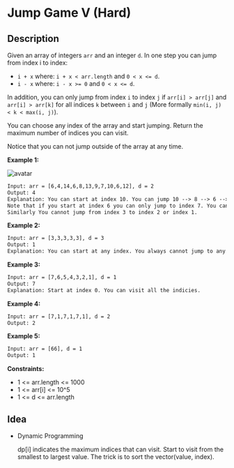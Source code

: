 # Jump Game V (Hard)

## Description

Given an array of integers `arr` and an integer `d`. In one step you can jump from index i to index:

- `i + x` where: `i + x < arr.length` and  `0 < x <= d`.
- `i - x` where: `i - x >= 0` and  `0 < x <= d`.

In addition, you can only jump from index `i` to index `j` if `arr[i] > arr[j]` and `arr[i] > arr[k]` for all indices `k` between `i` and `j` (More formally `min(i, j) < k < max(i, j)`).

You can choose any index of the array and start jumping. Return the maximum number of indices you can visit.

Notice that you can not jump outside of the array at any time.

**Example 1:**

![avatar](https://assets.leetcode.com/uploads/2020/01/23/meta-chart.jpeg)

```html
Input: arr = [6,4,14,6,8,13,9,7,10,6,12], d = 2
Output: 4
Explanation: You can start at index 10. You can jump 10 --> 8 --> 6 --> 7 as shown.
Note that if you start at index 6 you can only jump to index 7. You cannot jump to index 5 because 13 > 9. You cannot jump to index 4 because index 5 is between index 4 and 6 and 13 > 9.
Similarly You cannot jump from index 3 to index 2 or index 1.
```

**Example 2:**

```html
Input: arr = [3,3,3,3,3], d = 3
Output: 1
Explanation: You can start at any index. You always cannot jump to any index.
```

**Example 3:**

```html
Input: arr = [7,6,5,4,3,2,1], d = 1
Output: 7
Explanation: Start at index 0. You can visit all the indicies.
```

**Example 4:**

```html
Input: arr = [7,1,7,1,7,1], d = 2
Output: 2
```

**Example 5:**

```html
Input: arr = [66], d = 1
Output: 1
```

**Constraints:**

- 1 <= arr.length <= 1000
- 1 <= arr[i] <= 10^5
- 1 <= d <= arr.length

## Idea

- Dynamic Programming

  dp[i] indicates the maximum indices that can visit. Start to visit from the smallest to largest value. The trick is to sort the vector(value, index).
